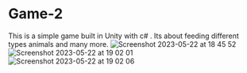 # Game-2
This is a simple game built in Unity with c# . Its about feeding  different types animals and many more. 
![Screenshot 2023-05-22 at 18 45 52](https://github.com/KatoStevenMubiru/Game-2/assets/107347178/b8b46806-ac1f-4748-8ec5-5ac5bd27e45e)
![Screenshot 2023-05-22 at 19 02 01](https://github.com/KatoStevenMubiru/Game-2/assets/107347178/a7f7ed3e-c531-4f63-a7d5-36f743872265)
![Screenshot 2023-05-22 at 19 02 06](https://github.com/KatoStevenMubiru/Game-2/assets/107347178/d3655913-9610-446b-a5e8-b35e2c7ab439)
